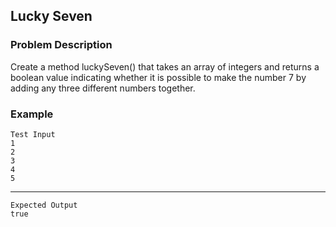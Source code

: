 ## Lucky Seven

### Problem Description
Create a method luckySeven() that takes an array of integers and returns a boolean value indicating whether it is possible to make the number 7 by adding any three different numbers together.

### Example
    Test Input
    1
    2
    3
    4
    5
----
    Expected Output
    true
